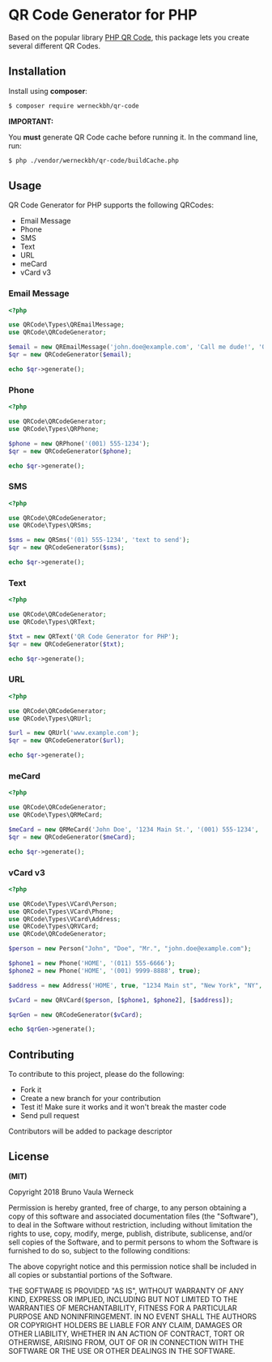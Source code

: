 # QR Code Generator for PHP

Based on the popular library [PHP QR Code](http://phpqrcode.sourceforge.net), this package lets you create several different QR Codes.

## Installation

Install using **composer**:

```bash
$ composer require werneckbh/qr-code
```

**IMPORTANT:**

You **must** generate QR Code cache before running it. In the command line, run:

```bash
$ php ./vendor/werneckbh/qr-code/buildCache.php
```

## Usage

QR Code Generator for PHP supports the following QRCodes:

 - Email Message
 - Phone
 - SMS
 - Text
 - URL
 - meCard
 - vCard v3
 
 ### Email Message
 
 ```php
 <?php
 
 use QRCode\Types\QREmailMessage; 
 use QRCode\QRCodeGenerator;
 
 $email = new QREmailMessage('john.doe@example.com', 'Call me dude!', 'QR Code Email Message'); 
 $qr = new QRCodeGenerator($email);  
 
 echo $qr->generate();
 ```
 
 ### Phone
 
 ```php
 <?php 
 
 use QRCode\QRCodeGenerator;
 use QRCode\Types\QRPhone;

 $phone = new QRPhone('(001) 555-1234');
 $qr = new QRCodeGenerator($phone);

 echo $qr->generate(); 
 ```
 
 ### SMS
 
 ```php
 <?php
 
 use QRCode\QRCodeGenerator;
 use QRCode\Types\QRSms;
 
 $sms = new QRSms('(01) 555-1234', 'text to send');
 $qr = new QRCodeGenerator($sms);
 
 echo $qr->generate();
 ```
 
 ### Text
 
 ```php
 <?php
 
 use QRCode\QRCodeGenerator;
 use QRCode\Types\QRText;
 
 $txt = new QRText('QR Code Generator for PHP');
 $qr = new QRCodeGenerator($txt);
 
 echo $qr->generate();
 ```
 
 ### URL
 
 ```php
 <?php
 
 use QRCode\QRCodeGenerator;
 use QRCode\Types\QRUrl;
 
 $url = new QRUrl('www.example.com');
 $qr = new QRCodeGenerator($url);
 
 echo $qr->generate();
 ```
 
 ### meCard
 
 ```php
 <?php
 
 use QRCode\QRCodeGenerator;
 use QRCode\Types\QRMeCard;
 
 $meCard = new QRMeCard('John Doe', '1234 Main St.', '(001) 555-1234', 'john.doe@example.com');
 $qr = new QRCodeGenerator($meCard);
 
 echo $qr->generate();
 ```
 
 ### vCard v3
 
 ```php
 <?php
 
 use QRCode\Types\VCard\Person;
 use QRCode\Types\VCard\Phone;
 use QRCode\Types\VCard\Address;
 use QRCode\Types\QRVCard;
 use QRCode\QRCodeGenerator;
 
 $person = new Person("John", "Doe", "Mr.", "john.doe@example.com");
 
 $phone1 = new Phone('HOME', '(011) 555-6666');
 $phone2 = new Phone('HOME', '(001) 9999-8888', true);
 
 $address = new Address('HOME', true, "1234 Main st", "New York", "NY", "12345", "USA");
 
 $vCard = new QRVCard($person, [$phone1, $phone2], [$address]);
 
 $qrGen = new QRCodeGenerator($vCard);
 
 echo $qrGen->generate();
 ```
 
 ## Contributing
 
 To contribute to this project, please do the following:
 
  - Fork it
  - Create a new branch for your contribution
  - Test it! Make sure it works and it won't break the master code
  - Send pull request
  
  Contributors will be added to package descriptor
  
  ## License
  
  **(MIT)**
  
  Copyright 2018 Bruno Vaula Werneck
  
  Permission is hereby granted, free of charge, to any person obtaining a copy of this software and associated documentation files (the "Software"), to deal in the Software without restriction, including without limitation the rights to use, copy, modify, merge, publish, distribute, sublicense, and/or sell copies of the Software, and to permit persons to whom the Software is furnished to do so, subject to the following conditions:
  
  The above copyright notice and this permission notice shall be included in all copies or substantial portions of the Software.
  
  THE SOFTWARE IS PROVIDED "AS IS", WITHOUT WARRANTY OF ANY KIND, EXPRESS OR IMPLIED, INCLUDING BUT NOT LIMITED TO THE WARRANTIES OF MERCHANTABILITY, FITNESS FOR A PARTICULAR PURPOSE AND NONINFRINGEMENT. IN NO EVENT SHALL THE AUTHORS OR COPYRIGHT HOLDERS BE LIABLE FOR ANY CLAIM, DAMAGES OR OTHER LIABILITY, WHETHER IN AN ACTION OF CONTRACT, TORT OR OTHERWISE, ARISING FROM, OUT OF OR IN CONNECTION WITH THE SOFTWARE OR THE USE OR OTHER DEALINGS IN THE SOFTWARE.